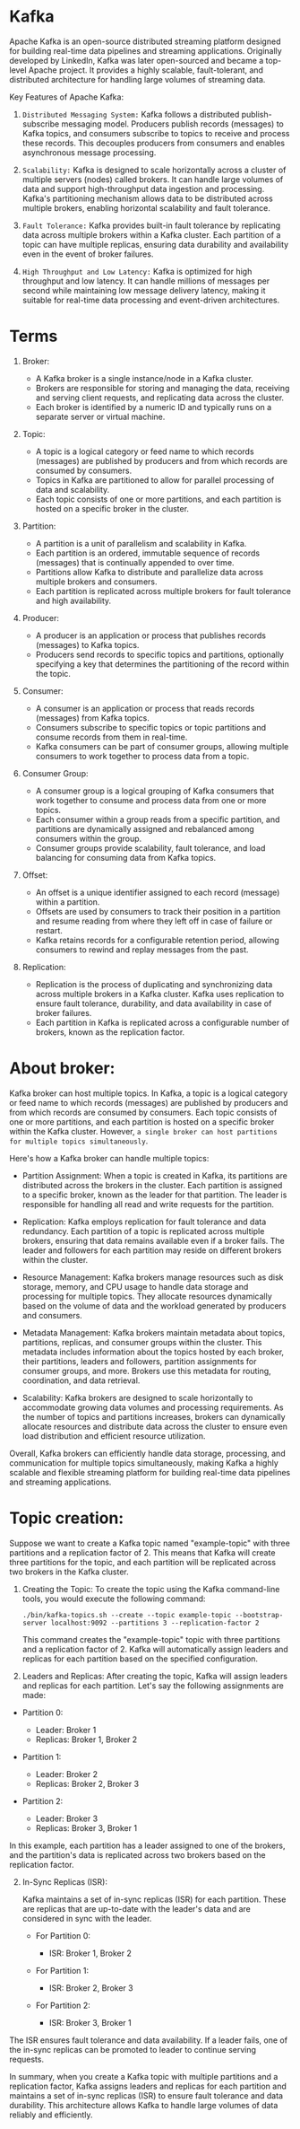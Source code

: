 # Kafka

Apache Kafka is an open-source distributed streaming platform designed for building real-time data pipelines and streaming applications. Originally developed by LinkedIn, Kafka was later open-sourced and became a top-level Apache project. It provides a highly scalable, fault-tolerant, and distributed architecture for handling large volumes of streaming data.

Key Features of Apache Kafka:

1. `Distributed Messaging System:` Kafka follows a distributed publish-subscribe messaging model. Producers publish records (messages) to Kafka topics, and consumers subscribe to topics to receive and process these records. This decouples producers from consumers and enables asynchronous message processing.

2. `Scalability:` Kafka is designed to scale horizontally across a cluster of multiple servers (nodes) called brokers. It can handle large volumes of data and support high-throughput data ingestion and processing. Kafka's partitioning mechanism allows data to be distributed across multiple brokers, enabling horizontal scalability and fault tolerance.

3. `Fault Tolerance:` Kafka provides built-in fault tolerance by replicating data across multiple brokers within a Kafka cluster. Each partition of a topic can have multiple replicas, ensuring data durability and availability even in the event of broker failures.

4. `High Throughput and Low Latency:` Kafka is optimized for high throughput and low latency. It can handle millions of messages per second while maintaining low message delivery latency, making it suitable for real-time data processing and event-driven architectures.

# Terms

1. Broker:

   - A Kafka broker is a single instance/node in a Kafka cluster.
   - Brokers are responsible for storing and managing the data, receiving and serving client requests, and replicating data across the cluster.
   - Each broker is identified by a numeric ID and typically runs on a separate server or virtual machine.

2. Topic:

   - A topic is a logical category or feed name to which records (messages) are published by producers and from which records are consumed by consumers.
   - Topics in Kafka are partitioned to allow for parallel processing of data and scalability.
   - Each topic consists of one or more partitions, and each partition is hosted on a specific broker in the cluster.

3. Partition:

   - A partition is a unit of parallelism and scalability in Kafka.
   - Each partition is an ordered, immutable sequence of records (messages) that is continually appended to over time.
   - Partitions allow Kafka to distribute and parallelize data across multiple brokers and consumers.
   - Each partition is replicated across multiple brokers for fault tolerance and high availability.

4. Producer:

   - A producer is an application or process that publishes records (messages) to Kafka topics.
   - Producers send records to specific topics and partitions, optionally specifying a key that determines the partitioning of the record within the topic.

5. Consumer:

   - A consumer is an application or process that reads records (messages) from Kafka topics.
   - Consumers subscribe to specific topics or topic partitions and consume records from them in real-time.
   - Kafka consumers can be part of consumer groups, allowing multiple consumers to work together to process data from a topic.

6. Consumer Group:

   - A consumer group is a logical grouping of Kafka consumers that work together to consume and process data from one or more topics.
   - Each consumer within a group reads from a specific partition, and partitions are dynamically assigned and rebalanced among consumers within the group.
   - Consumer groups provide scalability, fault tolerance, and load balancing for consuming data from Kafka topics.

7. Offset:

   - An offset is a unique identifier assigned to each record (message) within a partition.
   - Offsets are used by consumers to track their position in a partition and resume reading from where they left off in case of failure or restart.
   - Kafka retains records for a configurable retention period, allowing consumers to rewind and replay messages from the past.

8. Replication:

   - Replication is the process of duplicating and synchronizing data across multiple brokers in a Kafka cluster.
     Kafka uses replication to ensure fault tolerance, durability, and data availability in case of broker failures.
   - Each partition in Kafka is replicated across a configurable number of brokers, known as the replication factor.

# About broker:

Kafka broker can host multiple topics. In Kafka, a topic is a logical category or feed name to which records (messages) are published by producers and from which records are consumed by consumers. Each topic consists of one or more partitions, and each partition is hosted on a specific broker within the Kafka cluster. However, `a single broker can host partitions for multiple topics simultaneously`.

Here's how a Kafka broker can handle multiple topics:

- Partition Assignment: When a topic is created in Kafka, its partitions are distributed across the brokers in the cluster. Each partition is assigned to a specific broker, known as the leader for that partition. The leader is responsible for handling all read and write requests for the partition.

- Replication: Kafka employs replication for fault tolerance and data redundancy. Each partition of a topic is replicated across multiple brokers, ensuring that data remains available even if a broker fails. The leader and followers for each partition may reside on different brokers within the cluster.

- Resource Management: Kafka brokers manage resources such as disk storage, memory, and CPU usage to handle data storage and processing for multiple topics. They allocate resources dynamically based on the volume of data and the workload generated by producers and consumers.

- Metadata Management: Kafka brokers maintain metadata about topics, partitions, replicas, and consumer groups within the cluster. This metadata includes information about the topics hosted by each broker, their partitions, leaders and followers, partition assignments for consumer groups, and more. Brokers use this metadata for routing, coordination, and data retrieval.

- Scalability: Kafka brokers are designed to scale horizontally to accommodate growing data volumes and processing requirements. As the number of topics and partitions increases, brokers can dynamically allocate resources and distribute data across the cluster to ensure even load distribution and efficient resource utilization.

Overall, Kafka brokers can efficiently handle data storage, processing, and communication for multiple topics simultaneously, making Kafka a highly scalable and flexible streaming platform for building real-time data pipelines and streaming applications.

# Topic creation:

Suppose we want to create a Kafka topic named "example-topic" with three partitions and a replication factor of 2. This means that Kafka will create three partitions for the topic, and each partition will be replicated across two brokers in the Kafka cluster.

1. Creating the Topic:
   To create the topic using the Kafka command-line tools, you would execute the following command:

   ```
   ./bin/kafka-topics.sh --create --topic example-topic --bootstrap-server localhost:9092 --partitions 3 --replication-factor 2
   ```

   This command creates the "example-topic" topic with three partitions and a replication factor of 2. Kafka will automatically assign leaders and replicas for each partition based on the specified configuration.

2. Leaders and Replicas:
   After creating the topic, Kafka will assign leaders and replicas for each partition. Let's say the following assignments are made:

* Partition 0:

    * Leader: Broker 1
    * Replicas: Broker 1, Broker 2

* Partition 1:

    * Leader: Broker 2
    * Replicas: Broker 2, Broker 3

* Partition 2:

    * Leader: Broker 3
    * Replicas: Broker 3, Broker 1

In this example, each partition has a leader assigned to one of the brokers, and the partition's data is replicated across two brokers based on the replication factor.

2. In-Sync Replicas (ISR):

    Kafka maintains a set of in-sync replicas (ISR) for each partition. These are replicas that are up-to-date with the leader's data and are considered in sync with the leader.

    * For Partition 0:
        * ISR: Broker 1, Broker 2

    * For Partition 1:
        * ISR: Broker 2, Broker 3

    * For Partition 2:
        * ISR: Broker 3, Broker 1

The ISR ensures fault tolerance and data availability. If a leader fails, one of the in-sync replicas can be promoted to leader to continue serving requests.

In summary, when you create a Kafka topic with multiple partitions and a replication factor, Kafka assigns leaders and replicas for each partition and maintains a set of in-sync replicas (ISR) to ensure fault tolerance and data durability. This architecture allows Kafka to handle large volumes of data reliably and efficiently.


